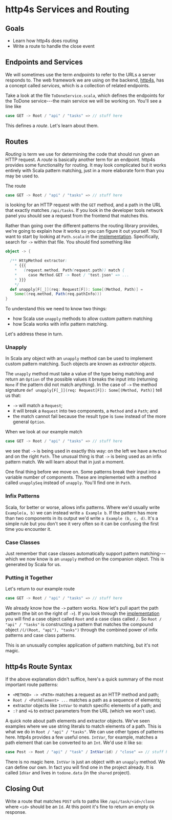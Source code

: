 # http4s Services and Routing

## Goals 

- Learn how http4s does routing
- Write a route to handle the close event


## Endpoints and Services

We will sometimes use the term *endpoints* to refer to the URLs a server responds to. The web framework we are using on the backend, [http4s], has a concept called *services*, which is a collection of related endpoints.

Take a look at the file `ToDoneService.scala`, which defines the endpoints for the ToDone service---the main service we will be working on. You'll see a line like

```scala
case GET -> Root / "api" / "tasks" => // stuff here
```

This defines a *route*. Let's learn about them.


## Routes

*Routing* is term we use for determining the code that should run given an HTTP request. A *route* is basically another term for an endpoint. http4s provides some functionality for routing. It may look complicated but it works entirely with Scala pattern matching, just in a more elaborate form than you may be used to.

The route 

```scala
case GET -> Root / "api" / "tasks" => // stuff here
```

is looking for an HTTP request with the `GET` method, and a path in the URL that exactly matches `/api/tasks`. If you look in the developer tools network panel you should see a request from the frontend that matches this.

Rather than going over the different patterns the routing library provides, we're going to explain how it works so you can figure it out yourself. You'll want to start by looking at `Path.scala` in the [implementation][dsl]. Specifically, search for `->` within that file. You should find something like

```scala
object -> {

  /** HttpMethod extractor:
    * {{{
    *   (request.method, Path(request.path)) match {
    *     case Method.GET -> Root / "test.json" => ...
    * }}}
    */
  def unapply[F[_]](req: Request[F]): Some[(Method, Path)] =
    Some((req.method, Path(req.pathInfo)))
}
```

To understand this we need to know two things:

- how Scala use `unapply` methods to allow custom pattern matching
- how Scala works with infix pattern matching.

Let's address these in turn.


### Unapply

In Scala any object with an `unapply` method can be used to implement custom pattern matching. Such objects are known as *extractor objects*. 

The `unapply` method must take a value of the type being matching and return an `Option` of the possible values it breaks the input into (returning `None` if the pattern did not match anything). In the case of `->` the method signature `def unapply[F[_]](req: Request[F]): Some[(Method, Path)]` tell us that:

- `->` will match a `Request`;
- it will break a `Request` into two components, a `Method` and a `Path`; and
- the match cannot fail because the result type is `Some` instead of the more general `Option`.

When we look at our example match

```scala
case GET -> Root / "api" / "tasks" => // stuff here
```

we see that `->` is being used in exactly this way: on the left we have a `Method` and on the right `Path`. The unusual thing is that `->` is being used as an infix pattern match. We will learn about that in just a moment.

One final thing before we move on. Some patterns break their input into a variable number of components. These are implemented with a method called `unapplySeq` instead of `unapply`. You'll find one in `Path`.


### Infix Patterns

Scala, for better or worse, allows infix patterns. Where we'd usually write `Example(a, b)` we can instead write `a Example b`. If the pattern has more than two components in its output we'd write `a Example (b, c, d)`. It's a simple rule but you don't see it very often so it can be confusing the first time you encounter it.


### Case Classes

Just remember that case classes automatically support pattern matching---which we now know is an `unapply` method on the companion object. This is generated by Scala for us.


### Putting it Together

Let's return to our example route

```scala
case GET -> Root / "api" / "tasks" => // stuff here
```

We already know how the `->` pattern works. Now let's pull apart the path pattern (the bit on the right of `->`). If you look through the [implementation][dsl] you will find a case object called `Root` and a case class called `/`. So `Root / "api" / "tasks"` is constructing a pattern that matches the compound object `/(/(Root, "api"), "tasks")` through the combined power of infix patterns and case class patterns.

This is an unusually complex application of pattern matching, but it's not magic.


## http4s Route Syntax

If the above explanation didn't suffice, here's a quick summary of the most important route patterns:

- `<METHOD> -> <PATH>` matches a request as an HTTP method and path;
- `Root / <PathElement> ...` matches a path as a sequence of elements;
- extractor objects like `IntVar` to match specific elements of a path; and
- `:?` and `+&` to extract parameters from the URL (which we won't use).

A quick note about path elements and extractor objects. We've seen examples where we use string literals to match elements of a path. This is what we do in `Root / "api" / "tasks"`. We can use other types of patterns here. http4s provides a few useful ones. `IntVar`, for example, matches a path element that can be converted to an `Int`. We'd use it like so:

```scala
case Post -> Root / "api" / "task" / IntVar(id) / "close" => // stuff here
```

There is no magic here. `IntVar` is just an object with an `unapply` method. We can define our own. In fact you will find one in the project already. It is called `IdVar` and lives in `todone.data` (in the `shared` project).


## Closing Out

Write a route that matches `POST` urls to paths like `/api/task/<id>/close` where `<id>` should be an `Id`. At this point it's fine to return an empty `Ok` response.



[http4s]: https://http4s.org/
[dsl]: https://github.com/http4s/http4s/tree/main/dsl/src/main/scala/org/http4s/dsl/impl
